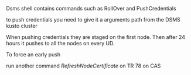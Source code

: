 Dsms shell contains commands such as RollOver and PushCredentials

to push credentials you need to give it a arguments path from the DSMS kusto cluster

When pushing credentials they are staged on the first node. 
Then after 24 hours it pushes to all the nodes on every UD.


To force an early push

run another command *RefreshNodeCertificate* on TR 78 on CAS

